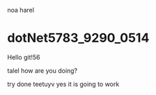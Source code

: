 noa harel
# dotNet5783_9290_0514
Hello git!56

talel how are you doing?

try
done
teetuyv
yes it is going to work